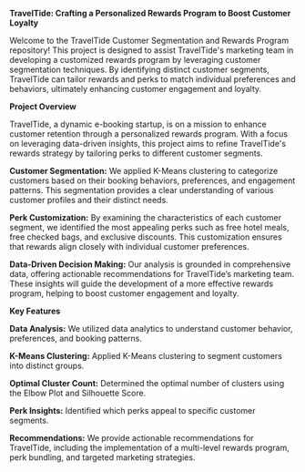 **TravelTide: Crafting a Personalized Rewards Program to Boost Customer Loyalty**

Welcome to the TravelTide Customer Segmentation and Rewards Program repository! This project is designed to assist TravelTide's marketing team in developing a customized rewards program by leveraging customer segmentation techniques. By identifying distinct customer segments, TravelTide can tailor rewards and perks to match individual preferences and behaviors, ultimately enhancing customer engagement and loyalty.

**Project Overview**

TravelTide, a dynamic e-booking startup, is on a mission to enhance customer retention through a personalized rewards program. With a focus on leveraging data-driven insights, this project aims to refine TravelTide's rewards strategy by tailoring perks to different customer segments.

**Customer Segmentation:** We applied K-Means clustering to categorize customers based on their booking behaviors, preferences, and engagement patterns. This segmentation provides a clear understanding of various customer profiles and their distinct needs.

**Perk Customization:** By examining the characteristics of each customer segment, we identified the most appealing perks such as free hotel meals, free checked bags, and exclusive discounts. This customization ensures that rewards align closely with individual customer preferences.

**Data-Driven Decision Making:** Our analysis is grounded in comprehensive data, offering actionable recommendations for TravelTide’s marketing team. These insights will guide the development of a more effective rewards program, helping to boost customer engagement and loyalty.

**Key Features**

**Data Analysis:** We utilized data analytics to understand customer behavior, preferences, and booking patterns.

**K-Means Clustering:** Applied K-Means clustering to segment customers into distinct groups.

**Optimal Cluster Count:** Determined the optimal number of clusters using the Elbow Plot and Silhouette Score.

**Perk Insights:** Identified which perks appeal to specific customer segments.

**Recommendations:** We provide actionable recommendations for TravelTide, including the implementation of a multi-level rewards program, perk bundling, and targeted marketing strategies.
